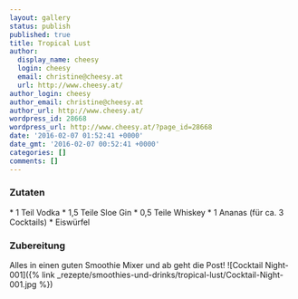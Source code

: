 ```yaml
---
layout: gallery
status: publish
published: true
title: Tropical Lust
author:
  display_name: cheesy
  login: cheesy
  email: christine@cheesy.at
  url: http://www.cheesy.at/
author_login: cheesy
author_email: christine@cheesy.at
author_url: http://www.cheesy.at/
wordpress_id: 28668
wordpress_url: http://www.cheesy.at/?page_id=28668
date: '2016-02-07 01:52:41 +0000'
date_gmt: '2016-02-07 00:52:41 +0000'
categories: []
comments: []
---
```

### Zutaten
\* 1 Teil Vodka
\* 1,5 Teile Sloe Gin
\* 0,5 Teile Whiskey
\* 1 Ananas (für ca. 3 Cocktails)
\* Eiswürfel
### Zubereitung
Alles in einen guten Smoothie Mixer und ab geht die Post!
![Cocktail Night-001]({% link _rezepte/smoothies-und-drinks/tropical-lust/Cocktail-Night-001.jpg %})
